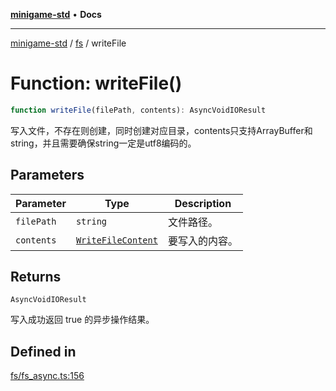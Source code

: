 [**minigame-std**](../../../README.md) • **Docs**

***

[minigame-std](../../../README.md) / [fs](../README.md) / writeFile

# Function: writeFile()

```ts
function writeFile(filePath, contents): AsyncVoidIOResult
```

写入文件，不存在则创建，同时创建对应目录，contents只支持ArrayBuffer和string，并且需要确保string一定是utf8编码的。

## Parameters

| Parameter | Type | Description |
| ------ | ------ | ------ |
| `filePath` | `string` | 文件路径。 |
| `contents` | [`WriteFileContent`](../type-aliases/WriteFileContent.md) | 要写入的内容。 |

## Returns

`AsyncVoidIOResult`

写入成功返回 true 的异步操作结果。

## Defined in

[fs/fs\_async.ts:156](https://github.com/JiangJie/minigame-std/blob/e98ab0af7ad78dc07fcec865ee164ff1e7efe9cf/src/std/fs/fs_async.ts#L156)
